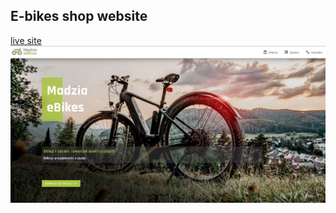 ## E-bikes shop website
[live site](https://effulgent-tiramisu-eed655.netlify.app/)
![screanshot](https://github.com/KrzysiekLu/e-bikes-website/blob/main/Zrzut%20ekranu%202023-06-27%20212500.jpg "screnshot")
